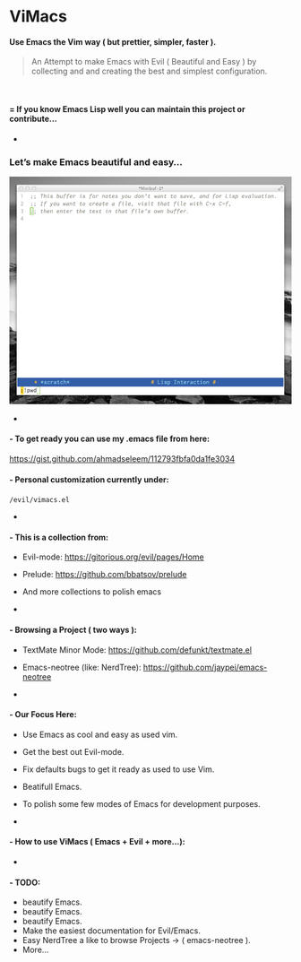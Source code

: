 ViMacs
======

#### Use Emacs the Vim way ( but prettier, simpler, faster ).

> An Attempt to make Emacs with Evil ( Beautiful and Easy ) by collecting and and creating the best and simplest configuration.

<br /> 

#### = If you know Emacs Lisp well you can maintain this project or contribute…

-

### Let’s make Emacs beautiful and easy…


![IMAGE](https://raw.githubusercontent.com/ahmadseleem/ViMacs/master/ViMacs.png)


-

#### - To get ready you can use my .emacs file from here:
https://gist.github.com/ahmadseleem/112793fbfa0da1fe3034


#### - Personal customization currently under:
`/evil/vimacs.el`

-

#### - This is a collection from:
- Evil-mode: https://gitorious.org/evil/pages/Home
- Prelude: https://github.com/bbatsov/prelude
- And more collections to polish emacs

-

#### - Browsing a Project ( two ways ):
- TextMate Minor Mode: https://github.com/defunkt/textmate.el
- Emacs-neotree (like: NerdTree): https://github.com/jaypei/emacs-neotree

-

#### - Our Focus Here:
- Use Emacs as cool and easy as used vim.
- Get the best out Evil-mode.
- Fix defaults bugs to get it ready as used to use Vim.
- Beatifull Emacs.
- To polish some few modes of Emacs for development purposes.

-

#### - How to use ViMacs ( Emacs + Evil + more...):

-

#### - TODO:
- beautify Emacs.
- beautify Emacs.
- beautify Emacs.
- Make the easiest documentation for Evil/Emacs.
- Easy NerdTree a like to browse Projects -> ( emacs-neotree ).
- More…
